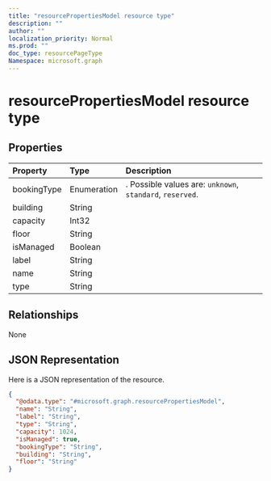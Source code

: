```yaml
---
title: "resourcePropertiesModel resource type"
description: ""
author: ""
localization_priority: Normal
ms.prod: ""
doc_type: resourcePageType
Namespace: microsoft.graph
---
```



# resourcePropertiesModel resource type



## Properties
|Property|Type|Description|
|:---|:---|:---|
|bookingType|Enumeration|. Possible values are: `unknown`, `standard`, `reserved`.|
|building|String||
|capacity|Int32||
|floor|String||
|isManaged|Boolean||
|label|String||
|name|String||
|type|String||

## Relationships
None

## JSON Representation
Here is a JSON representation of the resource.
<!-- {
  "blockType": "resource",
  "@odata.type": "microsoft.graph.resourcePropertiesModel"
}
-->
``` json
{
  "@odata.type": "#microsoft.graph.resourcePropertiesModel",
  "name": "String",
  "label": "String",
  "type": "String",
  "capacity": 1024,
  "isManaged": true,
  "bookingType": "String",
  "building": "String",
  "floor": "String"
}
```

